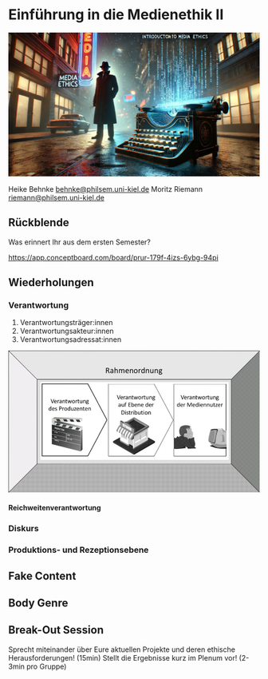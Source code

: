 <!--
author: Moritz Riemann, Heike Behnke
email:  riemann@philsem.uni-kiel.de; behnke@philsem.uni-kiel.de
version: 0.1
language: en
narrator: UK English Female

\-->


# Einführung in die Medienethik II 

![alt-text](Medienethik_filmnoir.webp)



Heike Behnke behnke@philsem.uni-kiel.de 
Moritz Riemann riemann@philsem.uni-kiel.de 


## Rückblende

Was erinnert Ihr aus dem ersten Semester? 


https://app.conceptboard.com/board/prur-179f-4izs-6ybg-94pi


## Wiederholungen

### Verantwortung

1. Verantwortungsträger:innen 
2. Verantwortungsakteur:innen 
3. Verantwortungsadressat:innen  


![alt text](Medienverantwortung.jpg)

#### Reichweitenverantwortung



### Diskurs 

### Produktions- und Rezeptionsebene 

## Fake Content

## Body Genre 

## Break-Out Session

Sprecht miteinander über Eure aktuellen Projekte und deren ethische Herausforderungen! (15min)
Stellt die Ergebnisse kurz im Plenum vor! (2-3min pro Gruppe)



